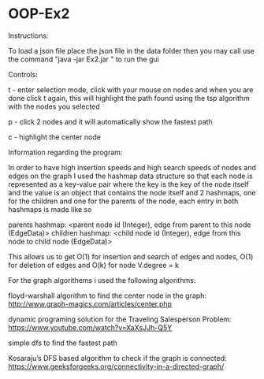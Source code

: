 # OOP-Ex2
 
Instructions:

To load a json file place the json file in the data folder then you may call use the command "java -jar Ex2.jar <your json>" to run the gui


Controls:

t - enter selection mode, click with your mouse on nodes and when you are done click t again, this will highlight the path found using the tsp algorithm with the nodes you selected
 
p - click 2 nodes and it will automatically show the fastest path
 
c - highlight the center node


Information regarding the program:

In order to have high insertion speeds and high search speeds of nodes and edges on the graph I used the hashmap data structure so that each node is represented as a key-value pair where the key is the key of the node itself
and the value is an object that contains the node itself and 2 hashmaps, one for the children and one for the parents of the node, each entry in both hashmaps is made like so

parents hashmap: <parent node id (Integer), edge from parent to this node (EdgeData)>
children hashmap: <child node id (Integer), edge from this node to child node (EdgeData)>

This allows us to get O(1) for insertion and search of edges and nodes, O(1) for deletion of edges and O(k) for node V.degree = k



For the graph algorithems i used the following algorithms:
 
floyd-warshall algorithm to find the center node in the graph: http://www.graph-magics.com/articles/center.php
 
dynamic programing solution for the Traveling Salesperson Problem: https://www.youtube.com/watch?v=XaXsJJh-Q5Y
 
simple dfs to find the fastest path
 
Kosaraju’s DFS based algorithm to check if the graph is connected: https://www.geeksforgeeks.org/connectivity-in-a-directed-graph/



